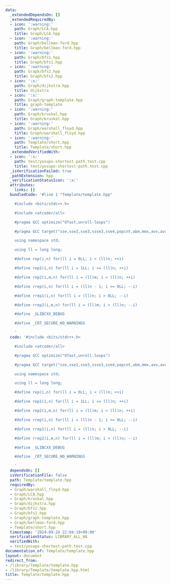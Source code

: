 ```yaml
---
data:
  _extendedDependsOn: []
  _extendedRequiredBy:
  - icon: ':warning:'
    path: Graph/LCA.hpp
    title: Graph/LCA.hpp
  - icon: ':warning:'
    path: Graph/bellman-ford.hpp
    title: Graph/bellman-ford.hpp
  - icon: ':warning:'
    path: Graph/bfs1.hpp
    title: Graph/bfs1.hpp
  - icon: ':warning:'
    path: Graph/bfs2.hpp
    title: Graph/bfs2.hpp
  - icon: ':x:'
    path: Graph/dijkstra.hpp
    title: dijkstra
  - icon: ':x:'
    path: Graph/graph-template.hpp
    title: graph-template
  - icon: ':warning:'
    path: Graph/kruskal.hpp
    title: Graph/kruskal.hpp
  - icon: ':warning:'
    path: Graph/warshall_floyd.hpp
    title: Graph/warshall_floyd.hpp
  - icon: ':warning:'
    path: Template/short.hpp
    title: Template/short.hpp
  _extendedVerifiedWith:
  - icon: ':x:'
    path: test/yosupo-shortest-path.test.cpp
    title: test/yosupo-shortest-path.test.cpp
  _isVerificationFailed: true
  _pathExtension: hpp
  _verificationStatusIcon: ':x:'
  attributes:
    links: []
  bundledCode: '#line 1 "Template/template.hpp"

    #include <bits/stdc++.h>

    #include <atcoder/all>

    #pragma GCC optimize("Ofast,unroll-loops")

    #pragma GCC target("sse,sse2,sse3,ssse3,sse4,popcnt,abm,mmx,avx,avx2,tune=native")

    using namespace std;

    using ll = long long;

    #define rep(i,n) for(ll i = 0LL; i < (ll)n; ++i)

    #define rep1(i,n) for(ll i = 1LL; i <= (ll)n; ++i)

    #define rep2(i,m,n) for(ll i = (ll)m; i < (ll)n; ++i)

    #define rrep(i,n) for(ll i = (ll)n - 1; i >= 0LL; --i)

    #define rrep1(i,n) for(ll i = (ll)n; i > 0LL; --i)

    #define rrep2(i,m,n) for(ll i = (ll)m; i > (ll)n; --i)

    #define _GLIBCXX_DEBUG

    #define _CRT_SECURE_NO_WARNINGS

    '
  code: '#include <bits/stdc++.h>

    #include <atcoder/all>

    #pragma GCC optimize("Ofast,unroll-loops")

    #pragma GCC target("sse,sse2,sse3,ssse3,sse4,popcnt,abm,mmx,avx,avx2,tune=native")

    using namespace std;

    using ll = long long;

    #define rep(i,n) for(ll i = 0LL; i < (ll)n; ++i)

    #define rep1(i,n) for(ll i = 1LL; i <= (ll)n; ++i)

    #define rep2(i,m,n) for(ll i = (ll)m; i < (ll)n; ++i)

    #define rrep(i,n) for(ll i = (ll)n - 1; i >= 0LL; --i)

    #define rrep1(i,n) for(ll i = (ll)n; i > 0LL; --i)

    #define rrep2(i,m,n) for(ll i = (ll)m; i > (ll)n; --i)

    #define _GLIBCXX_DEBUG

    #define _CRT_SECURE_NO_WARNINGS

    '
  dependsOn: []
  isVerificationFile: false
  path: Template/template.hpp
  requiredBy:
  - Graph/warshall_floyd.hpp
  - Graph/LCA.hpp
  - Graph/kruskal.hpp
  - Graph/dijkstra.hpp
  - Graph/bfs2.hpp
  - Graph/bfs1.hpp
  - Graph/graph-template.hpp
  - Graph/bellman-ford.hpp
  - Template/short.hpp
  timestamp: '2024-09-24 22:04:10+09:00'
  verificationStatus: LIBRARY_ALL_WA
  verifiedWith:
  - test/yosupo-shortest-path.test.cpp
documentation_of: Template/template.hpp
layout: document
redirect_from:
- /library/Template/template.hpp
- /library/Template/template.hpp.html
title: Template/template.hpp
---
```

